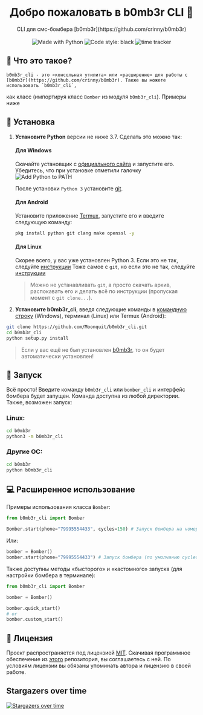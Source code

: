 <h1 align="center">Добро пожаловать в b0mb3r CLI 👋</h1>
<p align="center">
    CLI для смс-бомбера [b0mb3r](https://github.com/crinny/b0mb3r)
    <br /><br />
    <img alt="Made with Python" src="https://img.shields.io/badge/Made%20with-Python-%23FFD242?logo=python&logoColor=white">
    <img alt="Code style: black" src="https://img.shields.io/badge/code%20style-black-000000.svg">
    <img alt="time tracker" src="https://wakatime.com/badge/github/Moonquit/b0mb3r_cli.svg">
</p>


## 📍 Что это такое?
    b0mb3r_cli - это «консольная утилита‎» или ‎«расширение» для работы с [b0mb3r](https://github.com/crinny/b0mb3r). Также вы можете использовать `b0mb3r_cli`, 
как класс (импортируя класс `Bomber` из модуля `b0mb3r_cli`). Примеры ниже 


## 🚀 Установка

1. **Установите Python** версии не ниже 3.7. Сделать это можно так:

    #### Для Windows

    Скачайте установщик с [официального сайта](https://www.python.org/downloads/) и запустите его. Убедитесь, что при установке отметили галочку ![Add Python to PATH](https://user-images.githubusercontent.com/42045258/69171091-557d2780-0b0c-11ea-8adf-7f819357f041.png)

    После установки `Python 3` установите [git](https://git-scm.com/download/win).

    #### Для Android

    Установите приложение [Termux](https://play.google.com/store/apps/details?id=com.termux), запустите его и введите следующую команду:
     ```sh
     pkg install python git clang make openssl -y
     ```
     #### Для Linux

     Скорее всего, у вас уже установлен Python 3. Если это не так, следуйте [инструкции](https://realpython.com/installing-python/#linux)
     Тоже самое с `git`, но если это не так, следуйте [инструкции](https://git-scm.com/book/ru/v2/%D0%92%D0%B2%D0%B5%D0%B4%D0%B5%D0%BD%D0%B8%D0%B5-%D0%A3%D1%81%D1%82%D0%B0%D0%BD%D0%BE%D0%B2%D0%BA%D0%B0-Git)

    > Можно не устанавливать `git`, а просто  скачать архив, распокавать его и делать всё по инструкции (пропуская момент с `git clone...`).
     
2. **Установите b0mb3r_cli**, введя следующие команды в [командную строку](http://comp-profi.com/kak-vyzvat-komandnuyu-stroku-ili-konsol-windows/) (Windows), терминал (Linux) или Termux (Android):

```sh
git clone https://github.com/Moonquit/b0mb3r_cli.git
cd b0mb3r_cli
python setup.py install
```
> Если у вас ещё не был установлен [b0mb3r](https://github.com/crinny/b0mb3r), то он будет автоматически установлен!


## 🚩 Запуск

Всё просто! Введите команду `b0mb3r_cli` или `bomber_cli` и интерфейс бомбера будет запущен. Команда доступна из любой директории. Также, возможен запуск:
 ### Linux:
 ```sh
 cd b0mb3r
 python3 -m b0mb3r_cli
 ```

 ### Другие ОС:
 ```sh
 cd b0mb3r 
 python b0mb3r_cli
 ```


## 💻 Расширенное использование
Примеры использования класса `Bomber`:
```python
from b0mb3r_cli import Bomber

Bomber.start(phone="79995554433", cycles=150) # Запуск бомбера на номер `phone` с количеством повторов `cycles`
```
Или:
```python
bomber = Bomber()
bomber.start(phone="79995554433") # Запуск бомбера (по умолчанию cycles = 100)
```
Также доступны методы  «бысторого» и «кастомного‎» запуска (для настройки бомбера в терминале):
```python
from b0mb3r_cli import Bomber

bomber = Bomber()

bomber.quick_start()
# or
bomber.custom_start()
```

## 📝 Лицензия
Проект распространяется под лицензией [MIT](https://github.com/Moonquit/b0mb3r_cli/LICENSE). Скачивая программное обеспечение из [этого](https://github.com/Moonquit/b0mb3r_cli) репозитория, вы соглашаетесь с ней. По условиям лицензии вы обязаны упоминать автора и лицензию в своей работе.

## Stargazers over time

[![Stargazers over time](https://starchart.cc/Moonquit/b0mb3r_cli.svg)](https://starchart.cc/crinny/Moonquit/b0mb3r_cli)
